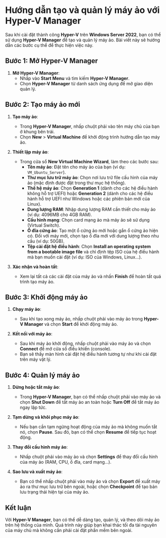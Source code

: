 # Hướng dẫn tạo và quản lý máy ảo với Hyper-V Manager

Sau khi cài đặt thành công **Hyper-V** trên **Windows Server 2022**, bạn có thể sử dụng **Hyper-V Manager** để tạo và quản lý máy ảo. Bài viết này sẽ hướng dẫn các bước cụ thể để thực hiện việc này.

## Bước 1: Mở Hyper-V Manager

1. **Mở Hyper-V Manager**:
   - Nhấp vào **Start Menu** và tìm kiếm **Hyper-V Manager**.
   - Chọn **Hyper-V Manager** từ danh sách ứng dụng để mở giao diện quản lý.

## Bước 2: Tạo máy ảo mới

1. **Tạo máy ảo**:
   - Trong **Hyper-V Manager**, nhấp chuột phải vào tên máy chủ của bạn ở khung bên trái.
   - Chọn **New** > **Virtual Machine** để khởi động trình hướng dẫn tạo máy ảo.

2. **Thiết lập máy ảo**:
   - Trong cửa sổ **New Virtual Machine Wizard**, làm theo các bước sau:
     - **Tên máy ảo**: Đặt tên cho máy ảo của bạn (ví dụ: `VM_Ubuntu_Server`).
     - **Thư mục lưu trữ máy ảo**: Chọn nơi lưu trữ file cấu hình của máy ảo (mặc định được đặt trong thư mục hệ thống).
     - **Thế hệ máy ảo**: Chọn **Generation 1** (dành cho các hệ điều hành không hỗ trợ UEFI) hoặc **Generation 2** (dành cho các hệ điều hành hỗ trợ UEFI như Windows hoặc các phiên bản mới của Linux).
     - **Dung lượng RAM**: Nhập dung lượng RAM cần thiết cho máy ảo (ví dụ: 4096MB cho 4GB RAM).
     - **Cấu hình mạng**: Chọn card mạng ảo mà máy ảo sẽ sử dụng (Virtual Switch).
     - **Ổ đĩa cứng ảo**: Tạo một ổ cứng ảo mới hoặc gắn ổ cứng ảo hiện có. Đối với máy mới, chọn tạo ổ đĩa mới với dung lượng theo nhu cầu (ví dụ: 50GB).
     - **Tệp cài đặt hệ điều hành**: Chọn **Install an operating system from a bootable image file** và chỉ định tệp ISO của hệ điều hành mà bạn muốn cài đặt (ví dụ: ISO của Windows, Linux...).

3. **Xác nhận và hoàn tất**:
   - Xem lại tất cả các cài đặt của máy ảo và nhấn **Finish** để hoàn tất quá trình tạo máy ảo.

## Bước 3: Khởi động máy ảo

1. **Chạy máy ảo**:
   - Sau khi tạo xong máy ảo, nhấp chuột phải vào máy ảo trong **Hyper-V Manager** và chọn **Start** để khởi động máy ảo.

2. **Kết nối với máy ảo**:
   - Sau khi máy ảo khởi động, nhấp chuột phải vào máy ảo và chọn **Connect** để mở cửa sổ điều khiển (console).
   - Bạn sẽ thấy màn hình cài đặt hệ điều hành tương tự như khi cài đặt trên máy vật lý.

## Bước 4: Quản lý máy ảo

1. **Dừng hoặc tắt máy ảo**:
   - Trong **Hyper-V Manager**, bạn có thể nhấp chuột phải vào máy ảo và chọn **Shut Down** để tắt máy ảo an toàn hoặc **Turn Off** để tắt máy ảo ngay lập tức.
   
2. **Tạm dừng và khôi phục máy ảo**:
   - Nếu bạn cần tạm ngừng hoạt động của máy ảo mà không muốn tắt nó, chọn **Pause**. Sau đó, bạn có thể chọn **Resume** để tiếp tục hoạt động.

3. **Thay đổi cấu hình máy ảo**:
   - Nhấp chuột phải vào máy ảo và chọn **Settings** để thay đổi cấu hình của máy ảo (RAM, CPU, ổ đĩa, card mạng...).
   
4. **Sao lưu và xuất máy ảo**:
   - Bạn có thể nhấp chuột phải vào máy ảo và chọn **Export** để xuất máy ảo ra thư mục lưu trữ bên ngoài, hoặc chọn **Checkpoint** để tạo bản lưu trạng thái hiện tại của máy ảo.

## Kết luận

Với **Hyper-V Manager**, bạn có thể dễ dàng tạo, quản lý, và theo dõi máy ảo trên hệ thống của mình. Quá trình này giúp bạn khai thác tối đa tài nguyên của máy chủ mà không cần phải cài đặt phần mềm bên ngoài.
